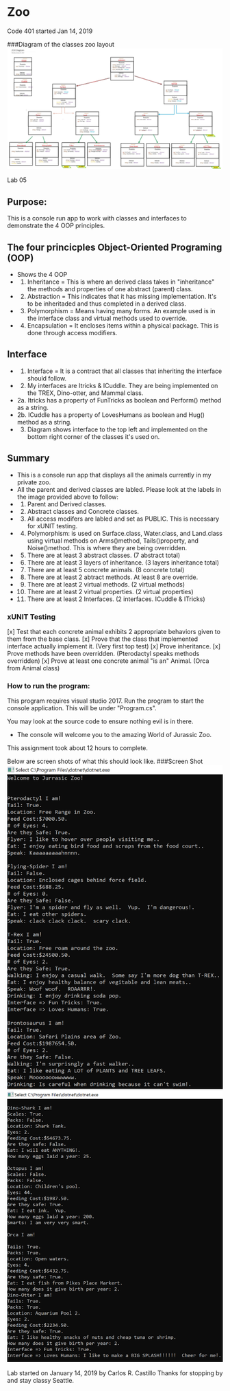 # Zoo
Code 401 started Jan 14, 2019

###Diagram of the classes zoo layout
![](assets/DiagramOne.jpg?raw=true)

Lab 05
## Purpose:
This is a console run app to work with classes and interfaces to demonstrate the 4 OOP principles.

## The four princicples Object-Oriented Programing (OOP)
* Shows the 4 OOP
* 1. Inheritance = This is where an derived class takes in "inheritance" the methods and properties of one abstract (parent) class.
* 2. Abstraction = This indicates that it has missing implementation.  It's to be inheritaded and thus completed in a derived class.
* 3. Polymorphism = Means having many forms.  An example used is in the interface class and virtual methods used to override.
* 4. Encapsulation = It encloses items within a physical package.  This is done through access modifiers.

## Interface
- 1. Interface = It is a contract that all classes that inheriting the interface should follow.
- 2. My interfaces are Itricks & ICuddle.  They are being implemented on the TREX, Dino-otter, and Mammal class.
- 2a. Itricks has a property of FunTricks as boolean and Perform() method as a string.
- 2b. ICuddle has a property of LovesHumans as boolean and Hug() method as a string.
- 3. Diagram shows interface to the top left and implemented on the bottom right corner of the classes it's used on.

## Summary
- This is a console run app that displays all the animals currently in my private zoo.
- All the parent and derived classes are labled.  Please look at the labels in the image provided above to follow:
- 1. Parent and Derived classes.
- 2. Abstract classes and Concrete classes.
- 3. All access modifers are labled and set as PUBLIC.  This is necessary for xUNIT testing.
- 4. Polymorphism:  is used on Surface.class, Water.class, and Land.class using virtual methods on Arms()method, Tails()property, and Noise()method.  This is where they are being overridden.
- 5. There are at least 3 abstract classes.  (7 abstract total)
- 6. There are at least 3 layers of inheritance.  (3 layers inheritance total)
- 7. There are at least 5 concrete animals.  (8 concrete total)
- 8. There are at least 2 abtract methods.  At least 8 are override.  
- 9. There are at least 2 virtual methods.  (2 virtual methods)
- 10. There are at least 2 virtual properties.  (2 virtual properties)
- 11. There are at least 2 Interfaces.  (2 interfaces.  ICuddle & ITricks)

### xUNIT Testing
[x] Test that each concrete animal exhibits 2 appropriate behaviors given to them from the base class.
[x] Prove that the class that implemented interface actually implement it.  (Very first top test)
[x] Prove inheritance. 
[x] Prove methods have been overridden. (Pterodactyl speaks methods overridden)
[x] Prove at least one concrete animal "is an" Animal.  (Orca from Animal class)

### How to run the program:
This program requires visual studio 2017.
Run the program to start the console application.
This will be under "Program.cs".

You may look at the source code to ensure nothing evil is in there.

* The console will welcome you to the amazing World of Jurassic Zoo.



This assignment took about 12 hours to complete.


Below are screen shots of what this should look like.
###Screen Shot 
![](assets/CaptureOne.PNG?raw=true)
![](assets/CaptureTwo.PNG?raw=true)


Lab started on January 14, 2019 by Carlos R. Castillo
Thanks for stopping by and stay classy Seattle.
